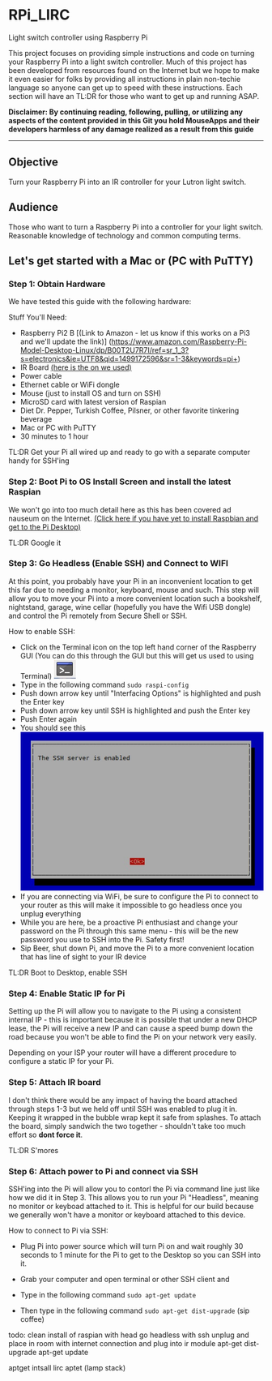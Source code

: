 # RPi_LIRC

Light switch controller using Raspberry Pi

This project focuses on providing simple instructions and code on turning your Raspberry Pi into a light switch controller. Much of this project has been developed from resources found on the Internet but we hope to make it even easier for folks by providing all instructions in plain non-techie language so anyone can get up to speed with these instructions. Each section will have an TL:DR for those who want to get up and running ASAP. 

__Disclaimer: By continuing reading, following, pulling, or utilizing any aspects of the content provided in this Git you hold MouseApps and their developers harmless of any damage realized as a result from this guide__

___

## Objective

Turn your Raspberry Pi into an IR controller for your Lutron light switch.

## Audience

Those who want to turn a Raspberry Pi into a controller for your light switch. Reasonable knowledge of technology and common computing terms.

## Let's get started with a Mac or (PC with PuTTY)

### Step 1: Obtain Hardware

We have tested this guide with the following hardware:

Stuff You'll Need:

* Raspberry Pi2 B [(Link to Amazon - let us know if this works on a Pi3 and we'll update the link)] (<https://www.amazon.com/Raspberry-Pi-Model-Desktop-Linux/dp/B00T2U7R7I/ref=sr_1_3?s=electronics&ie=UTF8&qid=1499172596&sr=1-3&keywords=pi+>)
* IR Board [(here is the on we used)](https://www.amazon.com/Infrared-Shield-RPi/dp/B01C2AQL62/ref=sr_1_1?s=electronics&ie=UTF8&qid=1499172489&sr=1-1&keywords=pi+ir>)
* Power cable
* Ethernet cable or WiFi dongle
* Mouse (just to install OS and turn on SSH)
* MicroSD card with latest version of Raspian
* Diet Dr. Pepper, Turkish Coffee, Pilsner, or other favorite tinkering beverage
* Mac or PC with PuTTY
* 30 minutes to 1 hour

TL:DR Get your Pi all wired up and ready to go with a separate computer handy for SSH'ing

### Step 2: Boot Pi to OS Install Screen and install the latest Raspian

We won't go into too much detail here as this has been covered ad nauseum on the Internet. [(Click here if you have yet to install Raspbian and get to the Pi Desktop)](<http://lmgtfy.com/?q=How+to+install+Raspian+on+Raspberry+pi>)

TL:DR Google it

### Step 3: Go Headless (Enable SSH) and Connect to WIFI

At this point, you probably have your Pi in an inconvenient location to get this far due to needing a monitor, keyboard, mouse and such. This step will allow you to move your Pi into a more convenient location such a bookshelf, nightstand, garage, wine cellar (hopefully you have the Wifi USB dongle) and control the Pi remotely from Secure Shell or SSH.

How to enable SSH:
* Click on the Terminal icon on the top left hand corner of the Raspberry GUI (You can do this through the GUI but this will get us used to using Terminal) ![Terminal Icon](images/Terminal.jpg "Terminal")
* Type in the following command   `sudo raspi-config`
* Push down arrow key until "Interfacing Options" is highlighted and push the Enter key
* Push down arrow key until SSH is highlighted and push the Enter key
* Push Enter again 
* You should see this ![Success](images/SSHEnabled.jpg "SSH")
* If you are connecting via WiFi, be sure to configure the Pi to connect to your router as this will make it impossible to go headless once you unplug everything
* While you are here, be a proactive Pi enthusiast and change your password on the Pi through this same menu - this will be the new password you use to SSH into the Pi. Safety first!
* Sip Beer, shut down Pi, and move the Pi to a more convenient location that has line of sight to your IR device

TL:DR Boot to Desktop, enable SSH

### Step 4: Enable Static IP for Pi

Setting up the Pi will allow you to navigate to the Pi using a consistent internal IP - this is important because it is possible that under a new DHCP lease, the Pi will receive a new IP and can cause a speed bump down the road because you won't be able to find the Pi on your network very easily.

Depending on your ISP your router will have a different procedure to configure a static IP for your Pi. 

### Step 5: Attach IR board

I don't think there would be any impact of having the board attached through steps 1-3 but we held off until SSH was enabled to plug it in. Keeping it wrapped in the bubble wrap kept it safe from splashes. To attach the board, simply sandwich the two together - shouldn't take too much effort so __dont force it__.

TL:DR S'mores

### Step 6: Attach power to Pi and connect via SSH

SSH'ing into the Pi will allow you to contorl the Pi via command line just like how we did it in Step 3. This allows you to run your Pi "Headless", meaning no monitor or keyboad attached to it. This is helpful for our build because we generally won't have a monitor or keyboard attached to this device.

How to connect to Pi via SSH:

* Plug Pi into power source which will turn Pi on and wait roughly 30 seconds to 1 minute for the Pi to get to the Desktop so you can SSH into it.
* Grab your computer and open terminal or other SSH client and 



* Type in the following command   `sudo apt-get update`
* Then type in the following command   `sudo apt-get dist-upgrade` (sip coffee)

todo: clean install of raspian with head
go headless with ssh
unplug and place in room with internet connection and plug into ir module 
apt-get dist-upgrade
apt-get update

aptget intsall lirc
aptet (lamp stack)

